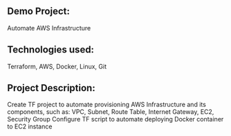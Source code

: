 ## Demo Project:
Automate AWS Infrastructure
## Technologies used:
Terraform, AWS, Docker, Linux, Git
## Project Description:
Create TF project to automate provisioning AWS Infrastructure
and its components, such as: VPC, Subnet, Route Table, Internet
Gateway, EC2, Security Group
Configure TF script to automate deploying Docker container to
EC2 instance
